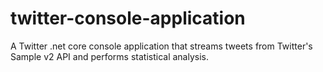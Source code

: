 # twitter-console-application
A Twitter .net core console application that streams tweets from Twitter's Sample v2 API and performs statistical analysis.
